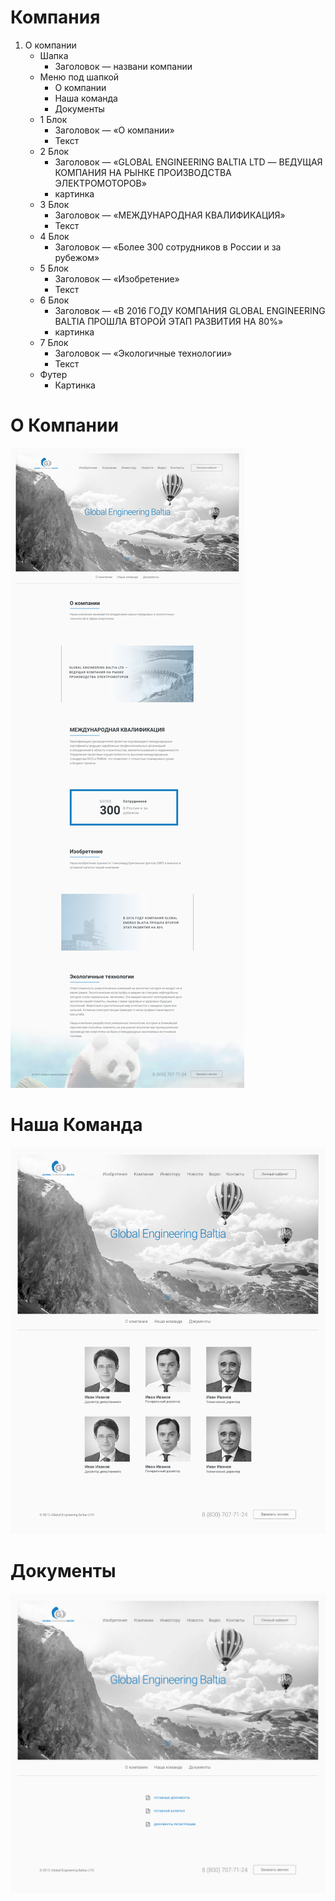 # Компания

1. О компании
	* Шапка
		* Заголовок — названи компании
	* Меню под шапкой
		* О компании
		* Наша команда
		* Документы
	* 1 Блок
		* Заголовок — «О компании»
		* Текст
	* 2 Блок
		* Заголовок — «GLOBAL ENGINEERING BALTIA LTD — ВЕДУЩАЯ КОМПАНИЯ НА РЫНКЕ ПРОИЗВОДСТВА ЭЛЕКТРОМОТОРОВ»
		* картинка
	* 3 Блок
		* Заголовок — «МЕЖДУНАРОДНАЯ КВАЛИФИКАЦИЯ»
		* Текст
	* 4 Блок
		* Заголовок — «Более 300 сотрудников в России и за рубежом»
	* 5 Блок
		* Заголовок — «Изобретение»
		* Текст
	* 6 Блок
		* Заголовок — «В 2016 ГОДУ КОМПАНИЯ GLOBAL ENGINEERING BALTIA ПРОШЛА ВТОРОЙ ЭТАП РАЗВИТИЯ НА 80%»
		* картинка
	* 7 Блок
		* Заголовок — «Экологичные технологии»
		* Текст
	* Футер
		* Картинка

#  О Компании
![screen_1](../previews/company.jpg)

#  Наша Команда
![screen_2](../previews/our_team.jpg)

#  Документы
![screen_3](../previews/documents.jpg)

